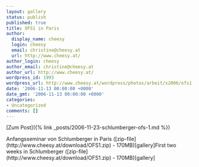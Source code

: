 ```yaml
---
layout: gallery
status: publish
published: true
title: OFS1 in Paris
author:
  display_name: cheesy
  login: cheesy
  email: christine@cheesy.at
  url: http://www.cheesy.at/
author_login: cheesy
author_email: christine@cheesy.at
author_url: http://www.cheesy.at/
wordpress_id: 1993
wordpress_url: http://www.cheesy.at/wordpress/photos/arbeit/x2006/ofs1-in-paris/
date: '2006-11-13 00:00:00 +0000'
date_gmt: '2006-11-13 00:00:00 +0000'
categories:
- Uncategorized
comments: []
---
```


[Zum Post]({% link _posts/2006-11-23-schlumberger-ofs-1.md %})
<!--:de-->Anfangsseminar von Schlumberger in Paris ([zip-file](http://www.cheesy.at/download/OFS1.zip) - 170MB)[gallery]<!--:--><!--:en-->First two weeks in Schlumberger ([zip-file](http://www.cheesy.at/download/OFS1.zip) - 170MB)[gallery]<!--:-->

